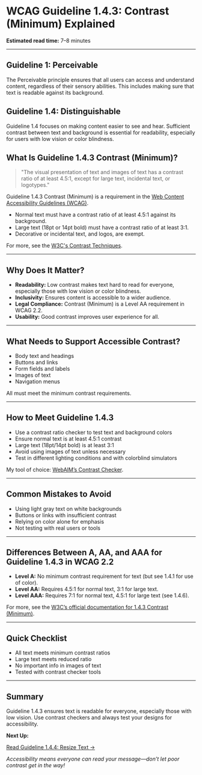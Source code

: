 <!--
title: 1.4.3 - Contrast (Minimum)
series: Making the Web Accessible for All
description: A practical guide to WCAG Guideline 1.4.3 (Contrast Minimum)—what it means, why it matters, and how to ensure text is readable for everyone.
image: WCAG-Series-1.4.3.png
imageAlt: Blue text on yellow background saying, "Web Content Accessibiilty Guiedlines (WCAG) 1.4.3 Explained, Contrast (Minimum)"
status: published
date: 2025-07-01
excerpt: This guideline ensures text is readable against its background for all users.
-->

# **WCAG Guideline 1.4.3: Contrast (Minimum) Explained**

**Estimated read time:** 7–8 minutes

---

## **Guideline 1: Perceivable**

The Perceivable principle ensures that all users can access and understand content, regardless of their sensory abilities. This includes making sure that text is readable against its background.

## **Guideline 1.4: Distinguishable**

Guideline 1.4 focuses on making content easier to see and hear. Sufficient contrast between text and background is essential for readability, especially for users with low vision or color blindness.

## **What Is Guideline 1.4.3 Contrast (Minimum)?**

<!-- [Illustration: Side-by-side of text with high contrast (black on white) and low contrast (light gray on white)] -->

> "The visual presentation of text and images of text has a contrast ratio of at least 4.5:1, except for large text, incidental text, or logotypes."

Guideline 1.4.3 Contrast (Minimum) is a requirement in the [Web Content Accessibility Guidelines (WCAG)](https://www.w3.org/WAI/WCAG22/quickref/#contrast-minimum).

- Normal text must have a contrast ratio of at least 4.5:1 against its background.
- Large text (18pt or 14pt bold) must have a contrast ratio of at least 3:1.
- Decorative or incidental text, and logos, are exempt.

For more, see the [W3C's Contrast Techniques](https://www.w3.org/WAI/WCAG22/Techniques/general/G18).

---

## **Why Does It Matter?**

<!-- [Infographic: Pie chart showing prevalence of low vision, icons for glasses, and a warning sign for poor contrast] -->

- **Readability:** Low contrast makes text hard to read for everyone, especially those with low vision or color blindness.
- **Inclusivity:** Ensures content is accessible to a wider audience.
- **Legal Compliance:** Contrast (Minimum) is a Level AA requirement in WCAG 2.2.
- **Usability:** Good contrast improves user experience for all.

---

## **What Needs to Support Accessible Contrast?**

<!-- [Grid: Text, buttons, links, form fields, all with high contrast examples] -->

- Body text and headings
- Buttons and links
- Form fields and labels
- Images of text
- Navigation menus

All must meet the minimum contrast requirements.

---

## **How to Meet Guideline 1.4.3**

<!-- [Side-by-side: Button with sufficient contrast vs. button with low contrast] -->

- Use a contrast ratio checker to test text and background colors
- Ensure normal text is at least 4.5:1 contrast
- Large text (18pt/14pt bold) is at least 3:1
- Avoid using images of text unless necessary
- Test in different lighting conditions and with colorblind simulators

My tool of choice: [WebAIM’s Contrast Checker](https://webaim.org/resources/contrastchecker/).

---

## **Common Mistakes to Avoid**

<!-- [Do/Don't graphic: Left side with readable text, right side with faint, low-contrast text] -->

- Using light gray text on white backgrounds
- Buttons or links with insufficient contrast
- Relying on color alone for emphasis
- Not testing with real users or tools

---

## **Differences Between A, AA, and AAA for Guideline 1.4.3 in WCAG 2.2**

<!-- [Infographic: Three columns labeled A, AA, AAA with example requirements for each] -->

- **Level A:** No minimum contrast requirement for text (but see 1.4.1 for use of color).
- **Level AA:** Requires 4.5:1 for normal text, 3:1 for large text.
- **Level AAA:** Requires 7:1 for normal text, 4.5:1 for large text (see 1.4.6).

For more, see the [W3C’s official documentation for 1.4.3 Contrast (Minimum)](https://www.w3.org/WAI/WCAG22/Understanding/contrast-minimum.html).

---

## **Quick Checklist**

<!-- [Checklist graphic: Icons for text, buttons, links, and contrast checker] -->

- All text meets minimum contrast ratios
- Large text meets reduced ratio
- No important info in images of text
- Tested with contrast checker tools

---

## **Summary**

<!-- [Illustration: User reading high-contrast text on a web page] -->

Guideline 1.4.3 ensures text is readable for everyone, especially those with low vision. Use contrast checkers and always test your designs for accessibility.

**Next Up:**

[Read Guideline 1.4.4: Resize Text →](WCAG-Guideline-1-4-4-Resize-Text-Explained)

*Accessibility means everyone can read your message—don’t let poor contrast get in the way!*
